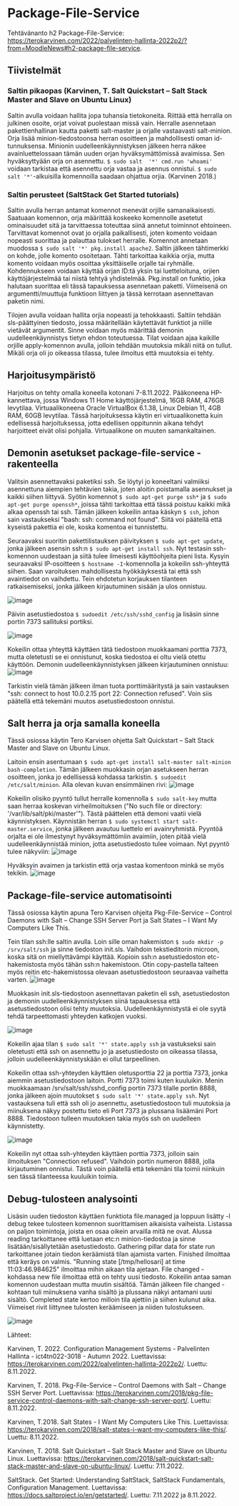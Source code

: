 # Package-File-Service

Tehtävänanto h2 Package-File-Service: https://terokarvinen.com/2022/palvelinten-hallinta-2022p2/?from=MoodleNews#h2-package-file-service.

## Tiivistelmät

### Saltin pikaopas (Karvinen, T. Salt Quickstart – Salt Stack Master and Slave on Ubuntu Linux)

Saltin avulla voidaan hallita jopa tuhansia tietokoneita. Riittää että herralla on julkinen osoite, orjat voivat puolestaan missä vain. Herralle asennetaan 
pakettienhallinan kautta paketti salt-master ja orjalle vastaavasti salt-minion. Orja lisää minion-tiedostoonsa herran osoitteen ja mahdollisesti oman id-tunnuksensa.
Minionin uudelleenkäynnistyksen jälkeen herra näkee avainluettelossaan tämän uuden orjan hyväksymättömissä avaimissa. Sen hyväksyttyään orja on asennettu. `$ sudo salt 
'*' cmd.run 'whoami'` voidaan tarkistaa että asennettu orja vastaa ja asennus onnistui. `$ sudo salt '*'`-alkuisilla komennoilla saadaan ohjattua orjia. (Karvinen 2018.)

### Saltin perusteet (SaltStack Get Started tutorials)

Saltin avulla herran antamat komennot menevät orjille samanaikaisesti. Saatuaan komennon, orja määrittää koskeeko komennolle asetetut ominaisuudet sitä ja tarvittaessa
toteuttaa siinä annetut toiminnot ehtoineen. Tarvittavat komennot ovat jo orjalla paikallisesti, joten komento voidaan nopeasti suorittaa ja palauttaa tulokset herralle. Komennot annetaan muodossa `$ sudo salt '*' pkg.install apache2`. Saltin jälkeen tähtimerkki on kohde, jolle komento osoitetaan. Tähti tarkoittaa kaikkia orjia, mutta komento voidaan myös osoittaa yksittäiselle orjalle tai ryhmälle. Kohdennukseen voidaan käyttää orjan ID:tä yksin tai luetteloituna, orjien käyttöjärjestelmää tai niistä tehtyä yhdistelmää. Pkg.install on funktio, joka halutaan suorittaa eli tässä tapauksessa asennetaan paketti. Viimeisenä on argumentti/muuttuja funktioon liittyen ja tässä kerrotaan asennettavan paketin nimi. 

Tilojen avulla voidaan hallita orjia nopeasti ja tehokkaasti. Saltiin tehdään sls-päättyinen tiedosto, jossa määritellään käytettävät funktiot ja niille vietävät argumentit. Sinne voidaan myös määrittää demonin uudelleenkäynnistys tietyn ehdon toteutuessa. Tilat voidaan ajaa kaikille orjille apply-komennon avulla, jolloin tehdään muutoksia mikäli niitä on tullut. Mikäli orja oli jo oikeassa tilassa, tulee ilmoitus että muutoksia ei tehty.

## Harjoitusympäristö

Harjoitus on tehty omalla koneella kotonani 7-8.11.2022. Pääkoneena HP-kannettava, jossa Windows 11 Home käyttöjärjestelmä, 16GB RAM, 476GB levytilaa. Virtuaalikoneena Oracle VirtualBox 6.1.38, Linux Debian 11, 4GB RAM, 60GB levytilaa. Tässä harjoituksessa käytin eri virtuaalikonetta kuin edellisessä harjoituksessa, jotta edellisen oppitunnin aikana tehdyt harjoitteet eivät olisi pohjalla. Virtuaalikone on muuten samankaltainen.


## Demonin asetukset package-file-service -rakenteella

Valitsin asennettavaksi paketiksi ssh. Se löytyi jo koneeltani valmiiksi asennettuna aiempien tehtävien takia, joten aloitin poistamalla asennukset ja kaikki siihen liittyvä. Syötin komennot `$ sudo apt-get purge ssh*` ja `$ sudo apt-get purge openssh*`, joissa tähti tarkoittaa että tässä poistuu kaikki mikä alkaa openssh tai ssh. Tämän jälkeen kokeilin antaa käskyn `$ ssh`, johon sain vastaukseksi "bash: ssh: command not found". Siitä voi päätellä että kyseistä pakettia ei ole, koska komentoa ei tunnistettu.

Seuraavaksi suoritin pakettilistauksen päivityksen `$ sudo apt-get update`, jonka jälkeen asensin ssh:n `$ sudo apt-get install ssh`. Nyt testasin ssh-komennon uudestaan ja siitä tulee ilmeisesti käyttöohjeita pieni lista. Kysyin seuraavaksi IP-osoitteen `$ hostname -I`-komennolla ja kokeilin ssh-yhteyttä siihen. Saan varoituksen mahdollisesta hyökkäyksestä tai että ssh avaintiedot on vaihdettu. Tein ehdotetun korjauksen tilanteen ratkaisemiseksi, jonka jälkeen kirjautuminen sisään ja ulos onnistuu.

![image](https://user-images.githubusercontent.com/113497086/200320731-5a179dbf-e4c4-49e6-ac17-f576b68698ed.png)

Päivin asetustiedostoa `$ sudoedit /etc/ssh/sshd_config` ja lisäsin sinne portin 7373 sallituksi portiksi.

![image](https://user-images.githubusercontent.com/113497086/200324239-57d8f326-071b-4da8-bdc1-a4e5966d7d65.png)

Kokeilin ottaa yhteyttä käyttäen tätä tiedostoon muokkaamani porttia 7373, mutta oletetusti se ei onnistunut, koska tiedostoa ei oltu vielä otettu käyttöön. Demonin uudelleenkäynnistyksen jälkeen kirjautuminen onnistuu: 
![image](https://user-images.githubusercontent.com/113497086/200325436-c2cbd895-28f5-4ec8-baa9-3194087f1876.png)

Tarkistin vielä tämän jälkeen ilman tuota porttimääritystä ja sain vastauksen "ssh: connect to host 10.0.2.15 port 22: Connection refused". Voin siis päätellä että tekemäni muutos asetustiedostoon onnistui.

## Salt herra ja orja samalla koneella

Tässä osiossa käytin Tero Karvisen ohjetta Salt Quickstart – Salt Stack Master and Slave on Ubuntu Linux.

Laitoin ensin asentumaan `$ sudo apt-get install salt-master salt-minion bash-completion`. Tämän jälkeen muokkasin orjan asetukseen herran osoitteen, jonka jo edellisessä kohdassa tarkistin. `$ sudoedit /etc/salt/minion`. Alla olevan kuvan ensimmäinen rivi:
![image](https://user-images.githubusercontent.com/113497086/200329649-4112837f-683f-414d-926d-175da0af426b.png)

Kokeilin olisiko pyyntö tullut herralle komennolla `$ sudo salt-key` mutta saan herraa koskevan virheilmoituksen ("No such file or directory: '/var/lib/salt/pki/master'"). Tästä päättelen että demoni vaatii vielä käynnistyksen. Käynnistän herran `$ sudo systemctl start salt-master.service`, jonka jälkeen avautuu luettelo eri avainryhmistä. Pyyntöä orjalta ei ole ilmestynyt hyväksymättömiin avaimiin, joten pitää vielä uudelleenkäynnistää minion, jotta asetustiedosto tulee voimaan. Nyt pyyntö tulee näkyviin:
![image](https://user-images.githubusercontent.com/113497086/200332459-2c78e209-4250-41e7-992d-1cae9276d511.png)

Hyväksyin avaimen ja tarkistin että orja vastaa komentoon minkä se myös tekikin.  ![image](https://user-images.githubusercontent.com/113497086/200333577-2300b458-c908-4597-a249-379a8fe7262e.png)

## Package-file-service automatisointi

Tässä osiossa käytin apuna Tero Karvisen ohjeita Pkg-File-Service – Control Daemons with Salt – Change SSH Server Port ja Salt States – I Want My Computers Like This.

Tein tilan ssh:lle saltin avulla. Loin sille oman hakemiston `$ sudo mkdir -p /srv/salt/ssh` ja sinne tiedoston init.sls. Vaihdoin tekstieditorin microon, koska sitä on miellyttävämpi käyttää. Kopioin ssh:n asetustiedoston etc-hakemistosta myös tähän ssh:n hakemistoon. Otin copy-pastella talteen myös reitin etc-hakemistossa olevaan asetustiedostoon seuraavaa vaihetta varten. 
![image](https://user-images.githubusercontent.com/113497086/200508843-d19d0ac5-c066-4704-aee4-75d97e4e3183.png)

Muokkasin init.sls-tiedostoon asennettavan paketin eli ssh, asetustiedoston ja demonin uudelleenkäynnistyksen siinä tapauksessa että asetustiedostoon olisi tehty muutoksia. Uudelleenkäynnistystä ei ole syytä tehdä tarpeettomasti yhteyden katkojen vuoksi.

![image](https://user-images.githubusercontent.com/113497086/200512413-56f556b1-4e3c-4259-930d-76c3ad85707c.png)

Kokeilin ajaa tilan `$ sudo salt '*' state.apply ssh` ja vastukseksi sain oletetusti että ssh on asennettu jo ja asetustiedosto on oikeassa tilassa, jolloin uudelleenkäynnistyskään ei ollut tarpeellinen. 

Kokeilin ottaa ssh-yhteyden käyttäen oletusporttia 22 ja porttia 7373, jonka aiemmin asetustiedostoon laitoin. Portti 7373 toimi kuten kuuluikin. Menin muokkaamaan /srv/salt/ssh/sshd_config portin 7373 tilalle portin 8888, jonka jälkeen ajoin muutokset `$ sudo salt '*' state.apply ssh`. Nyt vastauksena tuli että ssh oli jo asennettu, asetustiedostoon tuli muutoksia ja miinuksena näkyy postettu tieto eli Port 7373 ja plussana lisäämäni Port 8888. Tiedostoon tulleen muutoksen takia myös ssh on uudelleen käynnistetty.

![image](https://user-images.githubusercontent.com/113497086/200517559-13c32fda-c4e6-4ac6-b6e6-7ceb55f73c12.png)

Kokeilin nyt ottaa ssh-yhteyden käyttäen porttia 7373, jolloin sain ilmoituksen "Connection refused". Vaihdoin portin numeron 8888, jolla kirjautuminen onnistui. Tästä voin päätellä että tekemäni tila toimii niinkuin sen tässä tilanteessa kuuluikin toimia.

## Debug-tulosteen analysointi

Lisäsin uuden tiedoston käyttäen funktiota file.managed ja loppuun lisätty -l debug tekee tulosteen komennon suorittamisen aikaisista vaiheista. Listassa on paljon toimintoja, joista en osaa oikein arvailla mitä ne ovat. Alussa reading tarkoittanee että luetaan etc:n minion-tiedostoa ja sinne lisätään/sisällytetään asetustiedosto. Gathering pillar data for state run tarkoittanee jotain tiedon keräämistä tilan ajamista varten. Finished ilmoittaa että keräys on valmis. "Running state [/tmp/hellosari] at time 11:03:46.984625" ilmoittaa mihin aikaan tila ajetaan. File changed -kohdassa new file ilmoittaa että on tehty uusi tiedosto. Kokeilin antaa saman komennon uudestaan mutta muutin sisältöä. Tämän jälkeen file changed -kohtaan tuli miinuksena vanha sisältö ja plussana näkyi antamani uusi sisältö. Completed state kertoo milloin tila ajettiin ja siihen kulunut aika. Viimeiset rivit liittynee tulosten keräämiseen ja niiden tulostukseen.

![image](https://user-images.githubusercontent.com/113497086/200522098-77b38af2-6965-46d9-994d-aca951e1ca6e.png)



Lähteet:

Karvinen, T. 2022. Configuration Management Systems - Palvelinten Hallinta - ict4tn022-3018 - Autumn 2022. Luettavissa: https://terokarvinen.com/2022/palvelinten-hallinta-2022p2/. Luettu: 8.11.2022.

Karvinen, T. 2018. Pkg-File-Service – Control Daemons with Salt – Change SSH Server Port. Luettavissa: https://terokarvinen.com/2018/pkg-file-service-control-daemons-with-salt-change-ssh-server-port/. Luettu: 8.11.2022.

Karvinen, T.2018. Salt States - I Want My Computers Like This. Luettavissa: https://terokarvinen.com/2018/salt-states-i-want-my-computers-like-this/. Luettu: 8.11.2022.

Karvinen, T. 2018. Salt Quickstart – Salt Stack Master and Slave on Ubuntu Linux. Luettavissa: https://terokarvinen.com/2018/salt-quickstart-salt-stack-master-and-slave-on-ubuntu-linux/. Luettu: 7.11.2022.

SaltStack. Get Started: Understanding SaltStack, SaltStack Fundamentals, Configuration Management. Luettavissa: https://docs.saltproject.io/en/getstarted/. Luettu: 7.11.2022 ja 8.11.2022.
